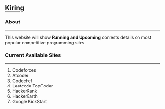 ## [Kiring](https://kiring.herokuapp.com/)

### About
---
This website will show **Running and Upcoming** contests details on most popular competitive programming sites.

### Current Available Sites
---
1. Codeforces
2. Atcoder
3. Codechef
4. Leetcode TopCoder
5. HackerRank 
6. HackerEarth
7. Google KickStart
